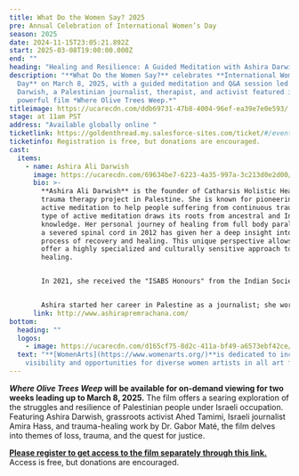 ```yaml
---
title: What Do the Women Say? 2025
pre: Annual Celebration of International Women’s Day
season: 2025
date: 2024-11-15T23:05:21.892Z
start: 2025-03-08T19:00:00.000Z
end: ""
heading: "Healing and Resilience: A Guided Meditation with Ashira Darwish"
description: "**What Do the Women Say?** celebrates **International Women’s
  Day** on March 8, 2025, with a guided meditation and Q&A session led by Ashira
  Darwish, a Palestinian journalist, therapist, and activist featured in the
  powerful film *Where Olive Trees Weep.*"
titleimage: https://ucarecdn.com/ddb69731-47b8-4004-96ef-ea39e7e0e593/
stage: at 11am PST
address: "Available globally online "
ticketlink: https://goldenthread.my.salesforce-sites.com/ticket/#/events/a0SRh000006rg45MAA
ticketinfo: Registration is free, but donations are encouraged.
cast:
  items:
    - name: Ashira Ali Darwish
      image: https://ucarecdn.com/69634be7-6223-4a35-997a-3c213d0e2d00/
      bio: >-
        **Ashira Ali Darwish** is the founder of Catharsis Holistic Healing, a
        trauma therapy project in Palestine. She is known for pioneering Sufi
        active meditation to help people suffering from continuous trauma. This
        type of active meditation draws its roots from ancestral and Indigenous
        knowledge. Her personal journey of healing from full body paralysis with
        a severed spinal cord in 2012 has given her a deep insight into the
        process of recovery and healing. This unique perspective allows her to
        offer a highly specialized and culturally sensitive approach to trauma
        healing.


        In 2021, she received the "ISABS Honours" from the Indian Society for Applied Behavioural Science for her contribution to positive societal transformation through the application of behavioral science principles and practices. 


        Ashira started her career in Palestine as a journalist; she worked for 15 years as TV & Radio journalist and researcher for the BBC, Amnesty International and Human Rights Watch.
      link: http://www.ashirapremrachana.com/
bottom:
  heading: ""
  logos:
    - image: https://ucarecdn.com/d165cf75-8d2c-411a-bf49-a6573ebf42ce/
  text: "**[WomenArts](https://www.womenarts.org/)**is dedicated to increasing
    visibility and opportunities for diverse women artists in all art forms."
---
```

***Where Olive Trees Weep* will be available for on-demand viewing for two weeks leading up to March 8, 2025.** The film offers a searing exploration of the struggles and resilience of Palestinian people under Israeli occupation. Featuring Ashira Darwish, grassroots activist Ahed Tamimi, Israeli journalist Amira Hass, and trauma-healing work by Dr. Gabor Maté, the film delves into themes of loss, trauma, and the quest for justice.

**[Please register to get access to the film separately through this link.](https://whereolivetreesweep.com/?ref=womensday&affiliate=goldenthreadproductions)**\
A﻿ccess is free, but donations are encouraged.